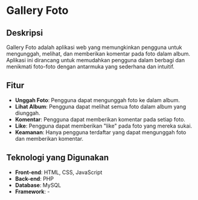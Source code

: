 # Gallery Foto

## Deskripsi
Gallery Foto adalah aplikasi web yang memungkinkan pengguna untuk mengunggah, melihat, dan memberikan komentar pada foto dalam album. 
Aplikasi ini dirancang untuk memudahkan pengguna dalam berbagi dan menikmati foto-foto dengan antarmuka yang sederhana dan intuitif.

## Fitur
- **Unggah Foto**: Pengguna dapat mengunggah foto ke dalam album.
- **Lihat Album**: Pengguna dapat melihat semua foto dalam album yang diunggah.
- **Komentar**: Pengguna dapat memberikan komentar pada setiap foto.
- **Like**: Pengguna dapat memberikan "like" pada foto yang mereka sukai.
- **Keamanan**: Hanya pengguna terdaftar yang dapat mengunggah foto dan memberikan komentar.

## Teknologi yang Digunakan
- **Front-end**: HTML, CSS, JavaScript
- **Back-end**: PHP
- **Database**: MySQL
- **Framework**: -
